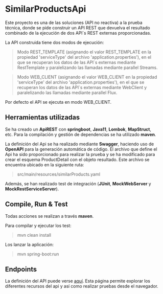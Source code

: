 # SimilarProductsApi
Este proyecto es una de las soluciones (API no reactiva) a la prueba técnica, donde se pide construir un API REST que devuelva el resultado combinado de la ejecución de dos API´s REST externas proporcionadas.

La API construida tiene dos modos de ejecución:
> Modo REST_TEMPLATE (asignando el valor REST_TEMPLATE en la propiedad 'serviceType' del archivo 'application.properties'), en el que se recuperan los datos de las API´s externas mediante RestTemplate y paralelizando las llamadas mediante parallel Streams.

> Modo WEB_CLIENT (asignando el valor WEB_CLIENT en la propiedad 'serviceType' del archivo 'application.properties'), en el que se recuperan los datos de las API´s externas mediante WebClient y paralelizando las llamadas mediante parallel Flux.

Por defecto el API se ejecuta en modo WEB_CLIENT.

## Herramientas utilizadas
Se ha creado un **ApiREST** con **springboot**, **Java11**, **Lombok**, **MapStruct**, etc. Para la compilación y gestión de dependencias se ha utilizado **maven**.

La definición del Api se ha realizado mediante **Swagger**, haciendo uso de **OpenAPI** para la generación automática de código.
El archivo que define el Api ha sido proporcionado para realizar la prueba y se ha modificado para crear el esquema ProductDetail con el objeto resultado. Este archivo se encuentra ubicado en la siguiente ruta:
> src/main/resources/similarProducts.yaml

Además, se han realizado test de integración (**JUnit**, **MockWebServer** y **MockRestServiceServer**).

## Compile, Run & Test
Todas acciones se realizan a través **maven**.

Para compilar y ejecutar los test:
> mvn clean install

Los lanzar la aplicación:
> mvn spring-boot:run

## Endpoints
La definición del API puede verse [aquí](http://localhost:5000/swagger-ui/). Esta página permite explorar los diferentes recursos del api y así como realizar pruebas desde el navegador.
